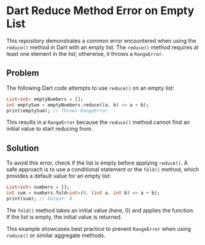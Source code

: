 # Dart Reduce Method Error on Empty List

This repository demonstrates a common error encountered when using the `reduce()` method in Dart with an empty list. The `reduce()` method requires at least one element in the list; otherwise, it throws a `RangeError`.

## Problem

The following Dart code attempts to use `reduce()` on an empty list:
```dart
List<int> emptyNumbers = [];
int emptySum = emptyNumbers.reduce((a, b) => a + b);
print(emptySum); // Throws RangeError
```
This results in a `RangeError` because the `reduce()` method cannot find an initial value to start reducing from.

## Solution

To avoid this error, check if the list is empty before applying `reduce()`.  A safe approach is to use a conditional statement or the `fold()` method, which provides a default value for an empty list:
```dart
List<int> numbers = [];
int sum = numbers.fold<int>(0, (int a, int b) => a + b);
print(sum); // Output: 0
```
The `fold()` method takes an initial value (here, 0) and applies the function.  If the list is empty, the initial value is returned.

This example showcases best practice to prevent `RangeError` when using `reduce()` or similar aggregate methods.